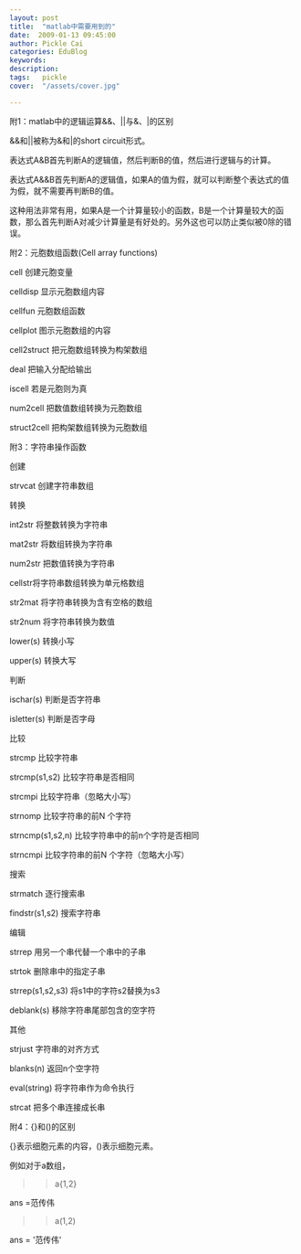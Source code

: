 ```yaml
---
layout: post  
title:  "matlab中需要用到的"
date:  2009-01-13 09:45:00
author: Pickle Cai  
categories: EduBlog  
keywords: 
description:   
tags:	pickle   
cover:  "/assets/cover.jpg"  

---
```


附1：matlab中的逻辑运算&&、||与&、|的区别



&&和||被称为&和|的short circuit形式。





表达式A&B首先判断A的逻辑值，然后判断B的值，然后进行逻辑与的计算。



表达式A&&B首先判断A的逻辑值，如果A的值为假，就可以判断整个表达式的值为假，就不需要再判断B的值。





这种用法非常有用，如果A是一个计算量较小的函数，B是一个计算量较大的函数，那么首先判断A对减少计算量是有好处的。另外这也可以防止类似被0除的错误。



 



附2：元胞数组函数(Cell array functions)







cell                     创建元胞变量



celldisp              显示元胞数组内容



cellfun                元胞数组函数



cellplot               图示元胞数组的内容



cell2struct          把元胞数组转换为构架数组



deal                    把输入分配给输出



iscell                 若是元胞则为真



num2cell           把数值数组转换为元胞数组



struct2cell         把构架数组转换为元胞数组

附3：字符串操作函数







创建

strvcat 创建字符串数组





转换

int2str 将整数转换为字符串

mat2str 将数组转换为字符串

num2str 把数值转换为字符串

cellstr将字符串数组转换为单元格数组

str2mat 将字符串转换为含有空格的数组

str2num 将字符串转换为数值

lower(s)   转换小写 

upper(s)   转换大写





判断

ischar(s)   判断是否字符串 

isletter(s)   判断是否字母





比较

strcmp 比较字符串

strcmp(s1,s2) 比较字符串是否相同

strcmpi 比较字符串（忽略大小写）

strnomp 比较字符串的前N 个字符

strncmp(s1,s2,n) 比较字符串中的前n个字符是否相同

strncmpi 比较字符串的前N 个字符（忽略大小写）





搜索

strmatch 逐行搜索串

findstr(s1,s2)  搜索字符串





编辑

strrep 用另一个串代替一个串中的子串

strtok 删除串中的指定子串

strrep(s1,s2,s3)  将s1中的字符s2替换为s3

deblank(s)   移除字符串尾部包含的空字符 





其他

strjust 字符串的对齐方式

blanks(n)   返回n个空字符

eval(string)   将字符串作为命令执行  

strcat 把多个串连接成长串 



附4：{}和()的区别



{}表示细胞元素的内容，()表示细胞元素。



 



例如对于a数组，



>> a{1,2}



ans =范传伟



>> a(1,2)



ans =     '范传伟'



		    

